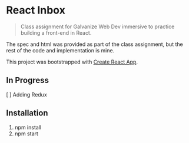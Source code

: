 # React Inbox
> Class assignment for Galvanize Web Dev immersive to practice building a front-end in React.

The spec and html was provided as part of the class assignment, but the rest of the code and implementation is mine.

This project was bootstrapped with [Create React App](https://github.com/facebookincubator/create-react-app).

## In Progress
[ ] Adding Redux

## Installation
1. npm install
2. npm start
